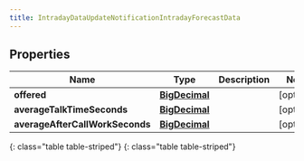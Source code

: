 ```yaml
---
title: IntradayDataUpdateNotificationIntradayForecastData
---
```


## Properties

| Name | Type | Description | Notes |
| ------------ | ------------- | ------------- | ------------- |
| **offered** | [**BigDecimal**](BigDecimal.html) |  |  [optional] |
| **averageTalkTimeSeconds** | [**BigDecimal**](BigDecimal.html) |  |  [optional] |
| **averageAfterCallWorkSeconds** | [**BigDecimal**](BigDecimal.html) |  |  [optional] |
{: class="table table-striped"}
{: class="table table-striped"}


